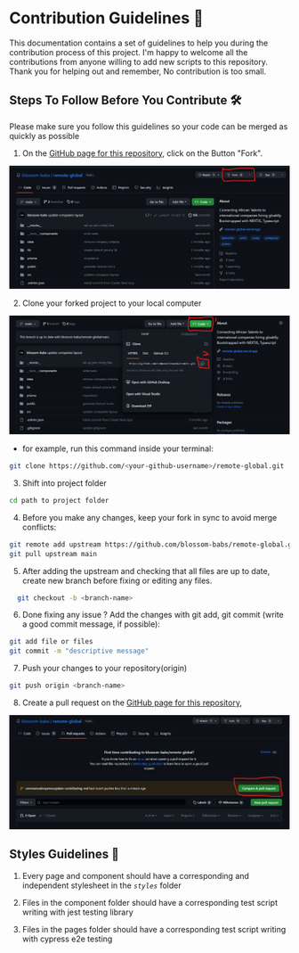 # Contribution Guidelines 🙌

This documentation contains a set of guidelines to help you during the contribution process of this project. I'm happy to welcome all the contributions from anyone willing to add new scripts to this repository. Thank you for helping out and remember, No contribution is too small.

## Steps To Follow Before You Contribute 🛠️

Please make sure you follow this guidelines so your code can be merged as quickly as possible

1. On the [GitHub page for this repository,]('https://github.com/blossom-babs/remote-global') click on the Button "Fork".

![Fork repo](public/readme-assets/code-fork.png)

2. Clone your forked project to your local computer

![Clone repo](public/readme-assets/code-clone.png)

- for example, run this command inside your terminal:

```bash
git clone https://github.com/<your-github-username>/remote-global.git
```

3. Shift into project folder

```bash
cd path to project folder
```

4. Before you make any changes, keep your fork in sync to avoid merge conflicts:

```bash
git remote add upstream https://github.com/blossom-babs/remote-global.git
git pull upstream main
```

5. After adding the upstream and checking that all files are up to date, create new branch before fixing or editing any files.

```bash
  git checkout -b <branch-name>
```

6. Done fixing any issue ? Add the changes with git add, git commit (write a good commit message, if possible):

```bash
git add file or files
git commit -m "descriptive message"
```

7. Push your changes to your repository(origin)

```bash
git push origin <branch-name>
```

8. Create a pull request on the [GitHub page for this repository,]('https://github.com/blossom-babs/remote-global')

![Clone repo](public/readme-assets/compare-code.png)

## Styles Guidelines 🎨

1. Every page and component should have a corresponding and independent stylesheet in the _`styles`_ folder

2. Files in the component folder should have a corresponding test script writing with jest testing library

3. Files in the pages folder should have a corresponding test script writing with cypress e2e testing
